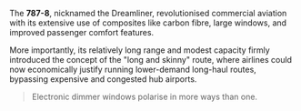 The **787-8**, nicknamed the Dreamliner, revolutionised commercial aviation with its extensive use of composites like carbon fibre, large windows, and improved passenger comfort features.

More importantly, its relatively long range and modest capacity firmly introduced the concept of the "long and skinny" route, where airlines could now economically justify running lower-demand long-haul routes, bypassing expensive and congested hub airports.

> Electronic dimmer windows polarise in more ways than one.